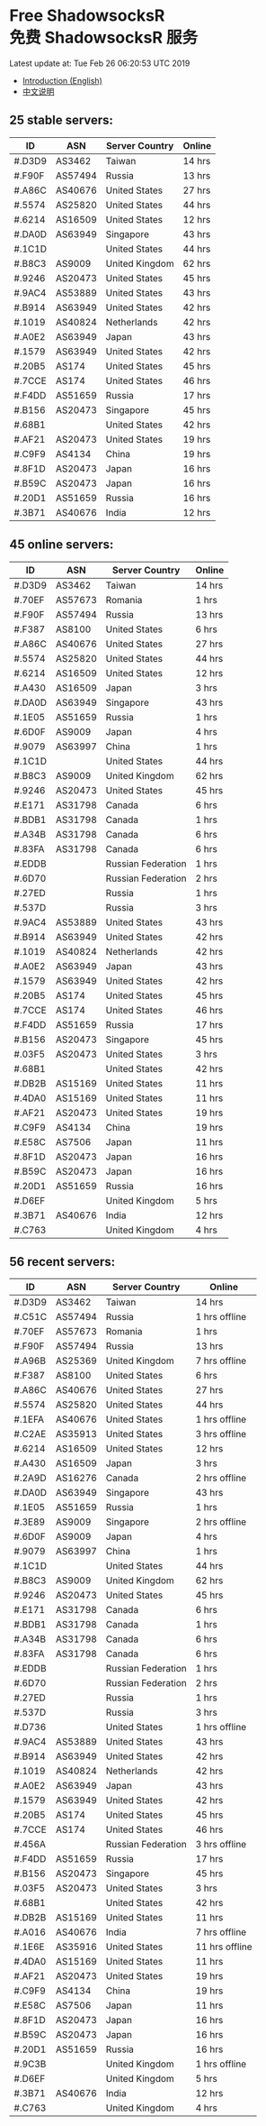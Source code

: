 # Free ShadowsocksR<br>免费 ShadowsocksR 服务

Latest update at: Tue Feb 26 06:20:53 UTC 2019

- [Introduction (English)](https://vision-network.readthedocs.io/en/latest/autossr/autossr.html)
- [中文说明](https://vision-network.readthedocs.io/zh_CN/latest/autossr/autossr.html)


## 25 stable servers:

| ID | ASN | Server Country | Online |
| ------ | ------ | ------ | ------ |
| #.D3D9 | AS3462 | Taiwan | 14 hrs |
| #.F90F | AS57494 | Russia | 13 hrs |
| #.A86C | AS40676 | United States | 27 hrs |
| #.5574 | AS25820 | United States | 44 hrs |
| #.6214 | AS16509 | United States | 12 hrs |
| #.DA0D | AS63949 | Singapore | 43 hrs |
| #.1C1D |  | United States | 44 hrs |
| #.B8C3 | AS9009 | United Kingdom | 62 hrs |
| #.9246 | AS20473 | United States | 45 hrs |
| #.9AC4 | AS53889 | United States | 43 hrs |
| #.B914 | AS63949 | United States | 42 hrs |
| #.1019 | AS40824 | Netherlands | 42 hrs |
| #.A0E2 | AS63949 | Japan | 43 hrs |
| #.1579 | AS63949 | United States | 42 hrs |
| #.20B5 | AS174 | United States | 45 hrs |
| #.7CCE | AS174 | United States | 46 hrs |
| #.F4DD | AS51659 | Russia | 17 hrs |
| #.B156 | AS20473 | Singapore | 45 hrs |
| #.68B1 |  | United States | 42 hrs |
| #.AF21 | AS20473 | United States | 19 hrs |
| #.C9F9 | AS4134 | China | 19 hrs |
| #.8F1D | AS20473 | Japan | 16 hrs |
| #.B59C | AS20473 | Japan | 16 hrs |
| #.20D1 | AS51659 | Russia | 16 hrs |
| #.3B71 | AS40676 | India | 12 hrs |

## 45 online servers:

| ID | ASN | Server Country | Online |
| ------ | ------ | ------ | ------ |
| #.D3D9 | AS3462 | Taiwan | 14 hrs |
| #.70EF | AS57673 | Romania | 1 hrs |
| #.F90F | AS57494 | Russia | 13 hrs |
| #.F387 | AS8100 | United States | 6 hrs |
| #.A86C | AS40676 | United States | 27 hrs |
| #.5574 | AS25820 | United States | 44 hrs |
| #.6214 | AS16509 | United States | 12 hrs |
| #.A430 | AS16509 | Japan | 3 hrs |
| #.DA0D | AS63949 | Singapore | 43 hrs |
| #.1E05 | AS51659 | Russia | 1 hrs |
| #.6D0F | AS9009 | Japan | 4 hrs |
| #.9079 | AS63997 | China | 1 hrs |
| #.1C1D |  | United States | 44 hrs |
| #.B8C3 | AS9009 | United Kingdom | 62 hrs |
| #.9246 | AS20473 | United States | 45 hrs |
| #.E171 | AS31798 | Canada | 6 hrs |
| #.BDB1 | AS31798 | Canada | 1 hrs |
| #.A34B | AS31798 | Canada | 6 hrs |
| #.83FA | AS31798 | Canada | 6 hrs |
| #.EDDB |  | Russian Federation | 1 hrs |
| #.6D70 |  | Russian Federation | 2 hrs |
| #.27ED |  | Russia | 1 hrs |
| #.537D |  | Russia | 3 hrs |
| #.9AC4 | AS53889 | United States | 43 hrs |
| #.B914 | AS63949 | United States | 42 hrs |
| #.1019 | AS40824 | Netherlands | 42 hrs |
| #.A0E2 | AS63949 | Japan | 43 hrs |
| #.1579 | AS63949 | United States | 42 hrs |
| #.20B5 | AS174 | United States | 45 hrs |
| #.7CCE | AS174 | United States | 46 hrs |
| #.F4DD | AS51659 | Russia | 17 hrs |
| #.B156 | AS20473 | Singapore | 45 hrs |
| #.03F5 | AS20473 | United States | 3 hrs |
| #.68B1 |  | United States | 42 hrs |
| #.DB2B | AS15169 | United States | 11 hrs |
| #.4DA0 | AS15169 | United States | 11 hrs |
| #.AF21 | AS20473 | United States | 19 hrs |
| #.C9F9 | AS4134 | China | 19 hrs |
| #.E58C | AS7506 | Japan | 11 hrs |
| #.8F1D | AS20473 | Japan | 16 hrs |
| #.B59C | AS20473 | Japan | 16 hrs |
| #.20D1 | AS51659 | Russia | 16 hrs |
| #.D6EF |  | United Kingdom | 5 hrs |
| #.3B71 | AS40676 | India | 12 hrs |
| #.C763 |  | United Kingdom | 4 hrs |

## 56 recent servers:

| ID | ASN | Server Country | Online |
| ------ | ------ | ------ | ------ |
| #.D3D9 | AS3462 | Taiwan | 14 hrs |
| #.C51C | AS57494 | Russia | 1 hrs offline |
| #.70EF | AS57673 | Romania | 1 hrs |
| #.F90F | AS57494 | Russia | 13 hrs |
| #.A96B | AS25369 | United Kingdom | 7 hrs offline |
| #.F387 | AS8100 | United States | 6 hrs |
| #.A86C | AS40676 | United States | 27 hrs |
| #.5574 | AS25820 | United States | 44 hrs |
| #.1EFA | AS40676 | United States | 1 hrs offline |
| #.C2AE | AS35913 | United States | 3 hrs offline |
| #.6214 | AS16509 | United States | 12 hrs |
| #.A430 | AS16509 | Japan | 3 hrs |
| #.2A9D | AS16276 | Canada | 2 hrs offline |
| #.DA0D | AS63949 | Singapore | 43 hrs |
| #.1E05 | AS51659 | Russia | 1 hrs |
| #.3E89 | AS9009 | Singapore | 2 hrs offline |
| #.6D0F | AS9009 | Japan | 4 hrs |
| #.9079 | AS63997 | China | 1 hrs |
| #.1C1D |  | United States | 44 hrs |
| #.B8C3 | AS9009 | United Kingdom | 62 hrs |
| #.9246 | AS20473 | United States | 45 hrs |
| #.E171 | AS31798 | Canada | 6 hrs |
| #.BDB1 | AS31798 | Canada | 1 hrs |
| #.A34B | AS31798 | Canada | 6 hrs |
| #.83FA | AS31798 | Canada | 6 hrs |
| #.EDDB |  | Russian Federation | 1 hrs |
| #.6D70 |  | Russian Federation | 2 hrs |
| #.27ED |  | Russia | 1 hrs |
| #.537D |  | Russia | 3 hrs |
| #.D736 |  | United States | 1 hrs offline |
| #.9AC4 | AS53889 | United States | 43 hrs |
| #.B914 | AS63949 | United States | 42 hrs |
| #.1019 | AS40824 | Netherlands | 42 hrs |
| #.A0E2 | AS63949 | Japan | 43 hrs |
| #.1579 | AS63949 | United States | 42 hrs |
| #.20B5 | AS174 | United States | 45 hrs |
| #.7CCE | AS174 | United States | 46 hrs |
| #.456A |  | Russian Federation | 3 hrs offline |
| #.F4DD | AS51659 | Russia | 17 hrs |
| #.B156 | AS20473 | Singapore | 45 hrs |
| #.03F5 | AS20473 | United States | 3 hrs |
| #.68B1 |  | United States | 42 hrs |
| #.DB2B | AS15169 | United States | 11 hrs |
| #.A016 | AS40676 | India | 7 hrs offline |
| #.1E6E | AS35916 | United States | 11 hrs offline |
| #.4DA0 | AS15169 | United States | 11 hrs |
| #.AF21 | AS20473 | United States | 19 hrs |
| #.C9F9 | AS4134 | China | 19 hrs |
| #.E58C | AS7506 | Japan | 11 hrs |
| #.8F1D | AS20473 | Japan | 16 hrs |
| #.B59C | AS20473 | Japan | 16 hrs |
| #.20D1 | AS51659 | Russia | 16 hrs |
| #.9C3B |  | United Kingdom | 1 hrs offline |
| #.D6EF |  | United Kingdom | 5 hrs |
| #.3B71 | AS40676 | India | 12 hrs |
| #.C763 |  | United Kingdom | 4 hrs |


